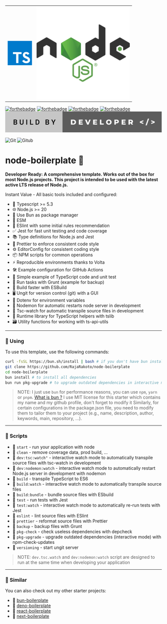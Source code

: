 <div align="center">
<table>
  <tr>
    <td>
    <img src="https://raw.githubusercontent.com/devicons/devicon/master/icons/typescript/typescript-original.svg " width="80">
    </td>
    <td>
    <img src="https://raw.githubusercontent.com/devicons/devicon/master/icons/nodejs/nodejs-original-wordmark.svg" width="300">
    </td>
  </tr>
</table>
</div>

[![forthebadge](https://forthebadge.com/images/badges/built-with-love.svg)](https://forthebadge.com) [![forthebadge](https://forthebadge.com/images/badges/for-you.svg)](https://forthebadge.com) [![forthebadge](https://forthebadge.com/images/badges/open-source.svg)](https://forthebadge.com) [![forthebadge](https://forthebadge.com/images/badges/uses-git.svg)](https://forthebadge.com) [![forthebadge](https://github.com/RajaRakoto/github-docs/blob/master/badge/build-by.svg?raw=true)](https://forthebadge.com) 

![Git](https://img.shields.io/badge/-Git-777?style=flat&logo=git&logoColor=F05032&labelColor=ffffff) ![Gitub](https://img.shields.io/badge/-Gitub-777?style=flat&logo=github&logoColor=777&labelColor=ffffff)

# node-boilerplate 🚀

**Developer Ready: A comprehensive template. Works out of the box for most Node.js projects. This project is intended to be used with the latest active LTS release of Node.js.**

Instant Value - All basic tools included and configured:

- 🚀 Typescript >= 5.3
- 🌐 Node.js >= 20
- 🧅 Use Bun as package manager
- 🌈 ESM
- 🧹 ESlint with some initial rules recommendation
- ✅ Jest for fast unit testing and code coverage
- 📚 Type definitions for Node.js and Jest
- 🎨 Prettier to enforce consistent code style
- ⚙️ EditorConfig for consistent coding style
- 📦 NPM scripts for common operations
- ⚡ Reproducible environments thanks to Volta
- 🛠️ Example configuration for GitHub Actions
- 📝 Simple example of TypeScript code and unit test
- 🐗 Run tasks with Grunt (example for backup)
- 🚄 Build faster with ESBuild
- 🖥️ Ungit for version control (git) with a GUI
- 🔑 Dotenv for environment variables
- 🔄 Nodemon for automatic restarts node server in development
- 🔌 Tsc-watch for automatic transpile source files in development
- 📘 Runtime library for TypeScript helpers with tslib
- 🗃️ Utility functions for working with ts-api-utils

---

### 📌 Using 

To use this template, use the following commands:

```bash
curl -fsSL https://bun.sh/install | bash # if you don't have bun installed
git clone https://github.com/RajaRakoto/node-boilerplate
cd node-boilerplate
bun install # to install all dependencies
bun run pkg-upgrade # to upgrade outdated dependencies in interactive mode
```

> NOTE: I just use `bun` for performance reasons, you can use `npm`, `yarn` or `pnpm`. [What is bun ?](https://bun.sh/)
> I use MIT license for this starter which contains my name and my github profile, don't forget to modify it
> Similarly, for certain configurations in the package.json file, you need to modify them to tailor them to your project (e.g., name, description, author, keywords, main, repository, ...).

---

### 📌 Scripts 

- 📜 `start` - run your application with node
- 📜 `clean` - remove coverage data, prod build, ...
- 📜 `dev:tsc:watch"` - interactive watch mode to automatically transpile source files with tsc-watch in development 
- 📜 `dev:nodemon:watch` - interactive watch mode to automatically restart Node.js server in development with nodemon 
- 📜 `build` - transpile TypeScript to ES6 
- 📜 `build:watch` - interactive watch mode to automatically transpile source files 
- 📜 `build:bundle` - bundle source files with ESbuild
- 📜 `test` - run tests with Jest
- 📜 `test:watch` - interactive watch mode to automatically re-run tests with Jest
- 📜 `eslint` - lint source files with ESlint
- 📜 `prettier` - reformat source files with Prettier
- 📜 `backup` - backup files with Grunt
- 📜 `pkg-check` - check useless dependencies with depcheck
- 📜 `pkg-upgrade` - upgrade outdated dependencies (interactive mode) with npm-check-updates
- 📜 `versioning` - start ungit server 

> NOTE: `dev.tsc.watch` and `dev:nodemon:watch` script are designed to run at the same time when developing your application 

---

### 📌 Similar

You can also check out my other starter projects:

- 🚀 [bun-boilerplate](https://github.com/RajaRakoto/bun-boilerplate)
- 🚀 [deno-boilerplate](https://github.com/RajaRakoto/deno-boilerplate)
- 🚀 [react-boilerplate](https://github.com/RajaRakoto/react-boilerplate)
- 🚀 [next-boilerplate](https://github.com/RajaRakoto/next-boilerplate)